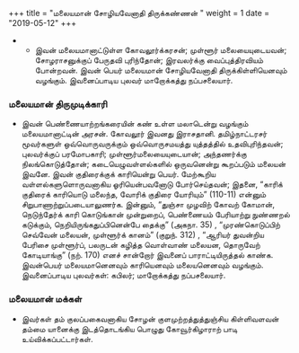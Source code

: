 ﻿+++
title = "மலையமான் சோழியவேனாதி திருக்கண்ணன்  "
weight = 1
date = "2019-05-12"
+++


- -  இவன் மலையமானாட்டுள்ள கோவலூர்க்கரசன்; முள்ளூர் மலையையுடையவன்; சோழராசனுக்குப் பேருதவி புரிந்தோன்; இரவலர்க்கு வைப்புத்திரவியம் போன்றவன். இவன் பெயர் மலையமான் சோழியவேனாதி திருக்கிள்ளியெனவும் வழங்கும். இவனைப்பாடிய புலவர் மாறோக்கத்து நப்பசலையார். 
### மலையமான் திருமுடிக்காரி  
-  இவன் பெண்ணையாற்றங்கரையின் கண் உள்ள மலாடென்று வழங்கும் மலையமானாட்டின் அரசன். கோவலூர் இவனது இராசதானி. தமிழ்நாட்டரசர் மூவர்களுள் ஒவ்வொருவருக்கும் ஒவ்வொருசமயத்து யுத்தத்தில் உதவிபுரிந்தவன்; புலவர்க்குப் பரமோபகாரி; முள்ளூர்மலையையுடையான்; அந்தணர்க்கு நிலங்கொடுத்தோன்; கடையெழுவள்ளல்களில் ஒருவனென்று கூறப்படும் மலையன் இவனே. இவன் குதிரைக்குக் காரியென்று பெயர். மேற்கூறிய வள்ளல்களுளொருவனாகிய ஓரியென்பவனோடு போர்செய்தவன்; இதனை, “காரிக் குதிரைக் காரியொடு மலைந்த, வோரிக் குதிரை யோரியும்” (110-11)  என்னும் சிறுபாணாற்றுப்படையாலுணர்க. இன்னும், “துஞ்சா முழவிற் கோவற் கோமான், நெடுந்தேர்க் காரி கொடுங்கான் முன்றுறைப், பெண்ணையம் பேரியாற்று நுண்ணறல் கடுக்கும், நெறியிருங்கதுப்பினென்பே தைக்கு” (அகநா. 35) , “முரண்கொடுப்பிற் செவ்வேன் மலையன், முள்ளூர்க் கானம்” (குறுந். 312) , “ஆரியர் துவன்றிய பேரிசை முள்ளூர்ப், பலருடன் கழித்த வொள்வாண் மலையன, தொருவேற் கோடியாங்கு” (நற். 170)  எனச் சான்றோர் இவனைப் பாராட்டியிருத்தல் காண்க. இவன்பெயர் மலையமானெனவும் காரியெனவும் மலையனெனவும் வழங்கும். இவனைப்பாடிய புலவர்கள்: கபிலர்; மாறோக்கத்து நப்பசலையார். 
### மலையமான் மக்கள்  
-  இவர்கள் தம் குலப்பகைவனாகிய சோழன் குளமுற்றத்துத்துஞ்சிய கிள்ளிவளவன் தம்மை யானைக்கு இடத்தொடங்கிய பொழுது கோவூர்கிழாராற் பாடி உய்விக்கப்பட்டார்கள். 
